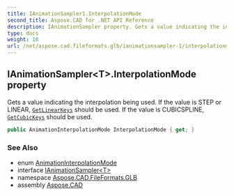 ```yaml
---
title: IAnimationSampler1.InterpolationMode
second_title: Aspose.CAD for .NET API Reference
description: IAnimationSampler property. Gets a value indicating the interpolation being used. If the value is STEP or LINEAR GetLinearKeys should be used. If the value is CUBICSPLINE GetCubicKeys should be used
type: docs
weight: 10
url: /net/aspose.cad.fileformats.glb/ianimationsampler-1/interpolationmode/
---
```

## IAnimationSampler&lt;T&gt;.InterpolationMode property

Gets a value indicating the interpolation being used. If the value is STEP or LINEAR, [`GetLinearKeys`](../getlinearkeys/) should be used. If the value is CUBICSPLINE, [`GetCubicKeys`](../getcubickeys/) should be used.

```csharp
public AnimationInterpolationMode InterpolationMode { get; }
```

### See Also

* enum [AnimationInterpolationMode](../../animationinterpolationmode/)
* interface [IAnimationSampler&lt;T&gt;](../)
* namespace [Aspose.CAD.FileFormats.GLB](../../ianimationsampler-1/)
* assembly [Aspose.CAD](../../../)


